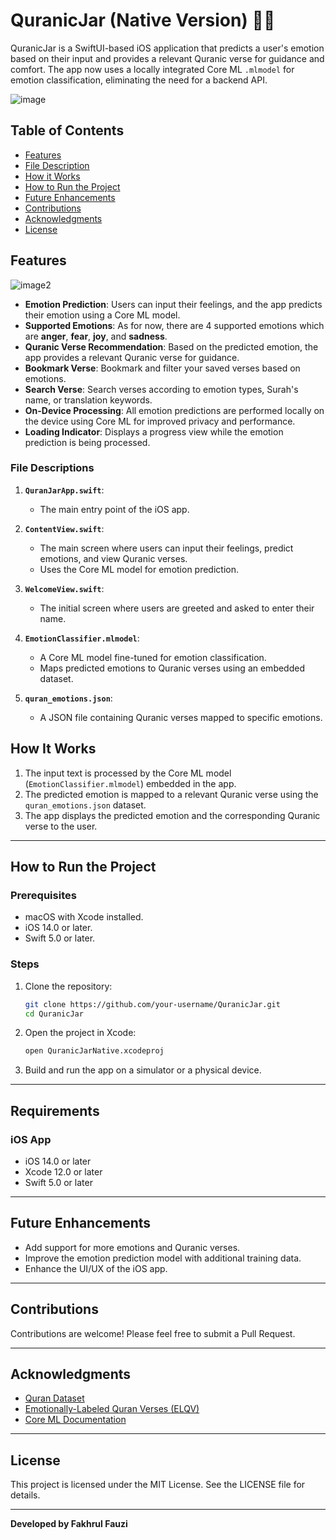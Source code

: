 # QuranicJar (Native Version) 🕌✨

QuranicJar is a SwiftUI-based iOS application that predicts a user's emotion based on their input and provides a relevant Quranic verse for guidance and comfort. The app now uses a locally integrated Core ML `.mlmodel` for emotion classification, eliminating the need for a backend API.

![image](./showcase/3.png)

## Table of Contents
- [Features](#features)
- [File Description](#file-descriptions)
- [How it Works](#how-it-works)
- [How to Run the Project](#how-to-run-the-project)
- [Future Enhancements](#future-enhancements)
- [Contributions](#contributions)
- [Acknowledgments](#acknowledgments)
- [License](#license)

## Features

![image2](./showcase/4.png)

- **Emotion Prediction**: Users can input their feelings, and the app predicts their emotion using a Core ML model.
- **Supported Emotions**: As for now, there are 4 supported emotions which are **anger**, **fear**, **joy**, and **sadness**.
- **Quranic Verse Recommendation**: Based on the predicted emotion, the app provides a relevant Quranic verse for guidance.
- **Bookmark Verse**: Bookmark and filter your saved verses based on emotions.
- **Search Verse**: Search verses according to emotion types, Surah's name, or translation keywords.
- **On-Device Processing**: All emotion predictions are performed locally on the device using Core ML for improved privacy and performance.
- **Loading Indicator**: Displays a progress view while the emotion prediction is being processed.

### File Descriptions

1. **`QuranJarApp.swift`**:
   - The main entry point of the iOS app.

2. **`ContentView.swift`**:
   - The main screen where users can input their feelings, predict emotions, and view Quranic verses.
   - Uses the Core ML model for emotion prediction.

3. **`WelcomeView.swift`**:
   - The initial screen where users are greeted and asked to enter their name.

4. **`EmotionClassifier.mlmodel`**:
   - A Core ML model fine-tuned for emotion classification.
   - Maps predicted emotions to Quranic verses using an embedded dataset.

5. **`quran_emotions.json`**:
   - A JSON file containing Quranic verses mapped to specific emotions.

## How It Works

1. The input text is processed by the Core ML model (`EmotionClassifier.mlmodel`) embedded in the app.
2. The predicted emotion is mapped to a relevant Quranic verse using the `quran_emotions.json` dataset.
3. The app displays the predicted emotion and the corresponding Quranic verse to the user.

---

## How to Run the Project

### Prerequisites

- macOS with Xcode installed.
- iOS 14.0 or later.
- Swift 5.0 or later.

### Steps

1. Clone the repository:
   ```bash
   git clone https://github.com/your-username/QuranicJar.git
   cd QuranicJar
   ```

2. Open the project in Xcode:
   ```bash
   open QuranicJarNative.xcodeproj
   ```

3. Build and run the app on a simulator or a physical device.

---

## Requirements

### iOS App
- iOS 14.0 or later
- Xcode 12.0 or later
- Swift 5.0 or later

---

## Future Enhancements

- Add support for more emotions and Quranic verses.
- Improve the emotion prediction model with additional training data.
- Enhance the UI/UX of the iOS app.

---

## Contributions

Contributions are welcome! Please feel free to submit a Pull Request.

---

## Acknowledgments

- [Quran Dataset](https://www.kaggle.com/datasets/imrankhan197/the-quran-dataset)
- [Emotionally-Labeled Quran Verses (ELQV)](https://github.com/Arwaalmrzoqi/ELQV)
- [Core ML Documentation](https://developer.apple.com/documentation/coreml)

---

## License

This project is licensed under the MIT License. See the LICENSE file for details.

---

**Developed by Fakhrul Fauzi**